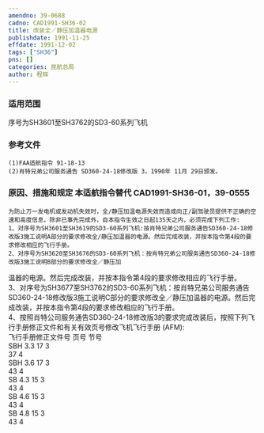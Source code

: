 ```yaml
---
amendno: 39-0688  
cadno: CAD1991-SH36-02  
title: 改装全／静压加温器电源  
publishdate: 1991-11-25  
effdate: 1991-12-02  
tags: ["SH36"]  
pns: []  
categories: 民航总局  
author: 程辉  
---
```

  
### 适用范围  
序号为SH3601至SH3762的SD3-60系列飞机  
  
<!--more-->  
### 参考文件  
    (1)FAA适航指令 91-18-13  
    (2)肖特兄弟公司服务通告 SD360-24-18修改版 3，1990年 11月 29日颁发。  
  
### 原因、措施和规定 本适航指令替代 CAD1991-SH36-01，39-0555  
    为防止万一发电机或发动机失效时，全/静压加温电源失效而造成向正/副驾驶员提供不正确的空速和高度信息，除非已事先完成外，自本指令生效之日起135天之内，必须完成下列工作:  
    1、对序号为SH3601至SH3619的SD3-60系列飞机:按肖特兄弟公司服务通告SD360-24-18修改版3施工说明A部分的要求修改全/静压加温器的电源。然后完成改装，并按本指令第4段的要求修改相应的飞行手册。  
    2、对序号为SH3620至SH3676的SD3-60系列飞机：按肖特兄弟公司服务通告SD360-24-18修改版3施工说明B部分的要求修改全／静压加  
  
温器的电源。然后完成改装，并按本指令第4段的要求修改相应的飞行手册。  
    3、对序号为SH3677至SH3762的SD3-60系列飞机：按肖特兄弟公司服务通告SD360-24-18修改版3施工说明C部分的要求修改全／静压加温器的电源。然后完成改装，并按本指令第4段的要求修改相应的飞行手册。  
    4、按照肖特公司服务通告SD360-24-18修改版3的要求完成改装后，按照下列飞行手册修正文件和有关有效页号修改飞机飞行手册 (AFM):  
飞行手册修正文件号 页号 节号  
  SBH 3.3 17 3  
 37 4  
  SBH 3.6 17 3  
 43 4  
  SB  4.3 15 3  
 43 4  
  SB  4.6 15 3  
 43 4  
  SB  4.8 15 3  
 43 4  
